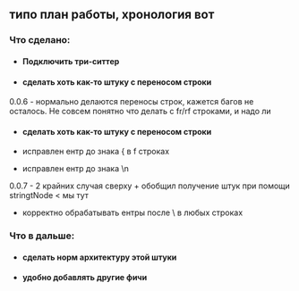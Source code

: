 ## типо план работы, хронология вот

### Что сделано:
- #### Подключить три-ситтер
- #### сделать хоть как-то штуку с переносом строки

0.0.6 - нормально делаются переносы строк, кажется багов не осталось. Не совсем понятно что делать с fr/rf строками, и надо ли

- #### сделать хоть как-то штуку с переносом строки

- исправлен ентр до знака \{ в f строках 
- исправлен ентр до знака \n

0.0.7 - 2 крайних случая сверху + обобщил получение штук при помощи stringtNode
< мы тут

- корректно обрабатывать ентры после \\ в любых строках

### Что в дальше:
- #### сделать норм архитектуру этой штуки
- #### удобно добавлять другие фичи

